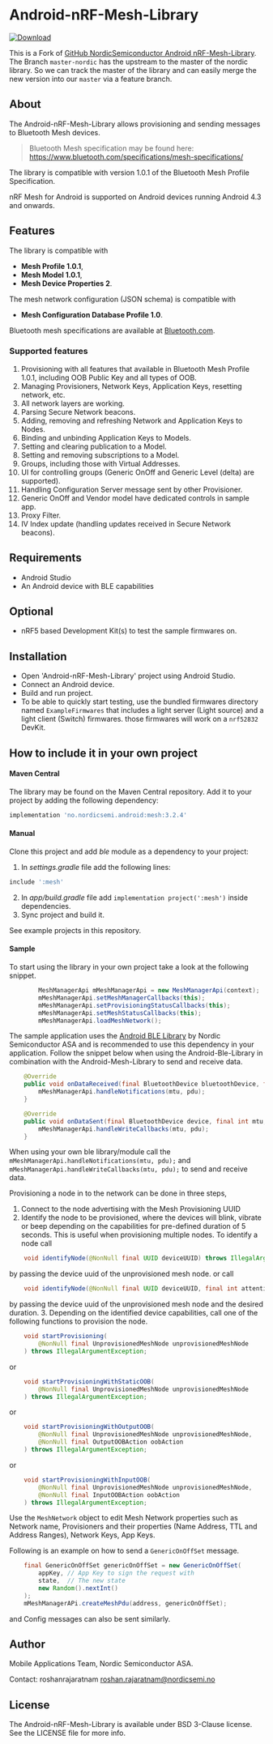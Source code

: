 # Android-nRF-Mesh-Library
[ ![Download](https://maven-badges.herokuapp.com/maven-central/no.nordicsemi.android/mesh/badge.svg?style=plastic) ](https://search.maven.org/artifact/no.nordicsemi.android/mesh)

This is a Fork of [GitHub NordicSemiconductor Android nRF-Mesh-Library](https://github.com/NordicSemiconductor/Android-nRF-Mesh-Library).
The Branch `master-nordic` has the upstream to the master of the nordic library.
So we can track the master of the library and can easily merge the new version into our `master` via a feature branch.

## About
The Android-nRF-Mesh-Library allows provisioning and sending messages to Bluetooth Mesh devices.

> Bluetooth Mesh specification may be found here: https://www.bluetooth.com/specifications/mesh-specifications/

The library is compatible with version 1.0.1 of the Bluetooth Mesh Profile Specification.

nRF Mesh for Android is supported on Android devices running Android 4.3 and onwards.
## Features

The library is compatible with
- **Mesh Profile 1.0.1**,
- **Mesh Model 1.0.1**,
- **Mesh Device Properties 2**.

The mesh network configuration (JSON schema) is compatible with
- **Mesh Configuration Database Profile 1.0**.

Bluetooth mesh specifications are available at
[Bluetooth.com](https://www.bluetooth.com/specifications/specs/?status=active&show_latest_version=1&keyword=mesh).

### Supported features
1. Provisioning with all features that available in Bluetooth Mesh Profile 1.0.1, including
   OOB Public Key and all types of OOB.
2. Managing Provisioners, Network Keys, Application Keys, resetting network, etc.
3. All network layers are working.
4. Parsing Secure Network beacons.
5. Adding, removing and refreshing Network and Application Keys to Nodes.
6. Binding and unbinding Application Keys to Models.
7. Setting and clearing publication to a Model.
8. Setting and removing subscriptions to a Model.
9. Groups, including those with Virtual Addresses.
10. UI for controlling groups (Generic OnOff and Generic Level (delta) are supported).
12. Handling Configuration Server message sent by other Provisioner.
13. Generic OnOff and Vendor model have dedicated controls in sample app.
14. Proxy Filter.
15. IV Index update (handling updates received in Secure Network beacons).


## Requirements

* Android Studio
* An Android device with BLE capabilities

## Optional

* nRF5 based Development Kit(s) to test the sample firmwares on.

## Installation

* Open 'Android-nRF-Mesh-Library' project using Android Studio.
* Connect an Android device.
* Build and run project.
* To be able to quickly start testing, use the bundled firmwares directory named `ExampleFirmwares`
that includes a light server (Light source) and a light client (Switch) firmwares. those firmwares
will work on a `nrf52832` DevKit.

## How to include it in your own project

#### Maven Central

The library may be found on the Maven Central repository.
Add it to your project by adding the following dependency:

```groovy
implementation 'no.nordicsemi.android:mesh:3.2.4'
```

#### Manual

Clone this project and add *ble* module as a dependency to your project:

1. In *settings.gradle* file add the following lines:
```groovy
include ':mesh'
```

2. In *app/build.gradle* file add `implementation project(':mesh')` inside dependencies.
3. Sync project and build it.

See example projects in this repository.

#### Sample

To start using the library in your own project take a look at the following snippet.
```java
        MeshManagerApi mMeshManagerApi = new MeshManagerApi(context);
        mMeshManagerApi.setMeshManagerCallbacks(this);
        mMeshManagerApi.setProvisioningStatusCallbacks(this);
        mMeshManagerApi.setMeshStatusCallbacks(this);
        mMeshManagerApi.loadMeshNetwork();
```

The sample application uses the [Android BLE Library](https://github.com/NordicSemiconductor/Android-BLE-Library/)
by Nordic Semiconductor ASA and is recommended to use this dependency in your application.
Follow the snippet below when using the Android-Ble-Library in combination with the Android-Mesh-Library
to send and receive data.
```java
    @Override
    public void onDataReceived(final BluetoothDevice bluetoothDevice, final int mtu, final byte[] pdu) {
        mMeshManagerApi.handleNotifications(mtu, pdu);
    }

    @Override
    public void onDataSent(final BluetoothDevice device, final int mtu, final byte[] pdu) {
        mMeshManagerApi.handleWriteCallbacks(mtu, pdu);
    }
```
When using your own ble library/module call the `mMeshManagerApi.handleNotifications(mtu, pdu);` and
`mMeshManagerApi.handleWriteCallbacks(mtu, pdu);` to send and receive data.

Provisioning a node in to the network can be done in three steps,

1. Connect to the node advertising with the Mesh Provisioning UUID
2. Identify the node to be provisioned, where the devices will blink, vibrate or beep depending on
the capabilities for pre-defined duration of 5 seconds. This is useful when provisioning multiple nodes.
To identify a node call
```java
    void identifyNode(@NonNull final UUID deviceUUID) throws IllegalArgumentException;
```
by passing the device uuid of the unprovisioned mesh node.
or call
```java
    void identifyNode(@NonNull final UUID deviceUUID, final int attentionTimer) throws IllegalArgumentException;
```
by passing the device uuid of the unprovisioned mesh node and the desired duration.
3. Depending on the identified device capabilities, call one of the following functions to provision
   the node.
```java
    void startProvisioning(
        @NonNull final UnprovisionedMeshNode unprovisionedMeshNode
    ) throws IllegalArgumentException;
```
or
```java
    void startProvisioningWithStaticOOB(
        @NonNull final UnprovisionedMeshNode unprovisionedMeshNode
    ) throws IllegalArgumentException;
```
or
```java
    void startProvisioningWithOutputOOB(
        @NonNull final UnprovisionedMeshNode unprovisionedMeshNode,
        @NonNull final OutputOOBAction oobAction
    ) throws IllegalArgumentException;
```
or
```java
    void startProvisioningWithInputOOB(
        @NonNull final UnprovisionedMeshNode unprovisionedMeshNode,
        @NonNull final InputOOBAction oobAction
    ) throws IllegalArgumentException;
```
Use the `MeshNetwork` object to edit Mesh Network properties such as Network name, Provisioners and
their properties (Name Address, TTL and Address Ranges), Network Keys, App Keys.

Following is an example on how to send a `GenericOnOffSet` message.
```java
    final GenericOnOffSet genericOnOffSet = new GenericOnOffSet(
        appKey, // App Key to sign the request with
        state,  // The new state
        new Random().nextInt()
    );
    mMeshManagerAPi.createMeshPdu(address, genericOnOffSet);
```
and Config messages can also be sent similarly.

## Author

Mobile Applications Team, Nordic Semiconductor ASA.

Contact: roshanrajaratnam <roshan.rajaratnam@nordicsemi.no>

## License

The Android-nRF-Mesh-Library is available under BSD 3-Clause license. See the LICENSE file for more info.
